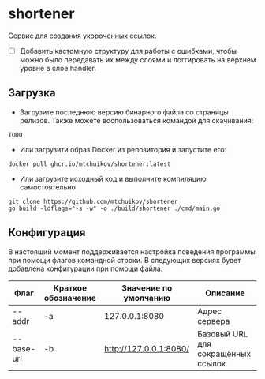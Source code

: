 # shortener
Сервис для создания укороченных ссылок.

- [ ] Добавить кастомную структуру для работы с ошибками, чтобы можно было передавать их между слоями и логгировать на верхнем уровне в слое handler. 

## Загрузка

* Загрузите последнюю версию бинарного файла со страницы релизов. Также можете воспользоваться командой для скачивания:
```
TODO
```
* Или загрузити образ Docker из репозитория и запустите его:
```
docker pull ghcr.io/mtchuikov/shortener:latest
```
* Или загрузите исходный код и выполните компиляцию самостоятельно
```
git clone https://github.com/mtchuikov/shortener
go build -ldflags="-s -w" -o ./build/shortener ./cmd/main.go
```

## Конфигурация

В настоящий момент поддерживается настройка поведения программы при помощи флагов командной строки. В следующих версиях будет добавлена конфигурации при помощи файла.

| Флаг        | Краткое обозначение | Значение по умолчанию   | Описание                                |
|-------------|---------------------|-------------------------|-----------------------------------------|
| --addr      | -a                  | 127.0.0.1:8080          | Адрес сервера                           |
| --base-url      | -b                  | http://127.0.0.1:8080/   | Базовый URL для сокращённых ссылок      |
